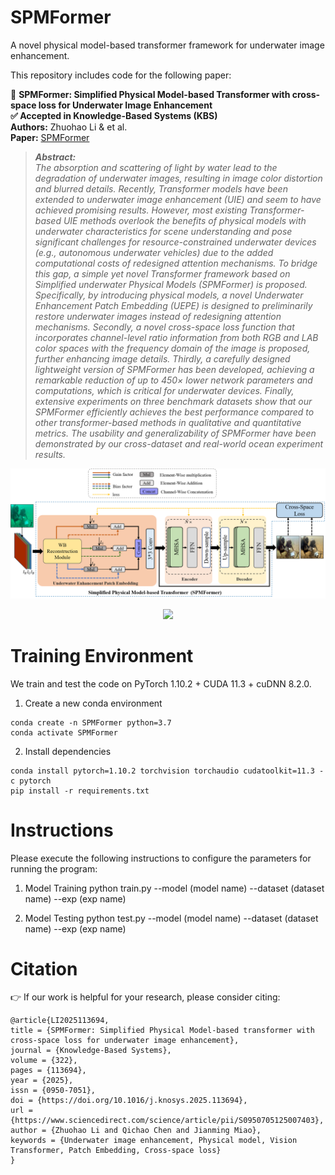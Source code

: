 # SPMFormer
A novel physical model-based transformer framework for underwater image enhancement.

This repository includes code for the following paper: 

🚀 **SPMFormer: Simplified Physical Model-based Transformer with cross-space loss for Underwater Image Enhancement**  
**✅ Accepted in Knowledge-Based Systems (KBS)**  
**Authors:** Zhuohao Li & et al.   
**Paper:** [SPMFormer](https://doi.org/10.1016/j.knosys.2025.113694)
>***Abstract:***  
*The absorption and scattering of light by water lead to the degradation of underwater images, resulting in image color distortion and blurred details. Recently, Transformer models have been extended to underwater image enhancement (UIE) and seem to have achieved promising results. However, most existing Transformer-based UIE methods overlook the benefits of physical models with underwater characteristics for scene understanding and pose significant challenges for resource-constrained underwater devices (e.g., autonomous underwater vehicles) due to the added computational costs of redesigned attention mechanisms. To bridge this gap, a simple yet novel Transformer framework based on Simplified underwater Physical Models (SPMFormer) is proposed. Specifically, by introducing physical models, a novel Underwater Enhancement Patch Embedding (UEPE) is designed to preliminarily restore underwater images instead of redesigning attention mechanisms. Secondly, a novel cross-space loss function that incorporates channel-level ratio information from both RGB and LAB color spaces with the frequency domain of the image is proposed, further enhancing image details. Thirdly, a carefully designed lightweight version of SPMFormer has been developed, achieving a remarkable reduction of up to 450× lower network parameters and computations, which is critical for underwater devices. Finally, extensive experiments on three benchmark datasets show that our SPMFormer efficiently achieves the best performance compared to other transformer-based methods in qualitative and quantitative metrics. The usability and generalizability of SPMFormer have been demonstrated by our cross-dataset and real-world ocean experiment results.* 
<p align="middle">
  <img src="./arch.png">
</p>
<p align="middle">
  <img src="./90.png">
</p>

# Training Environment
We train and test the code on PyTorch 1.10.2 + CUDA 11.3 + cuDNN 8.2.0.

1. Create a new conda environment
```
conda create -n SPMFormer python=3.7
conda activate SPMFormer
```

2. Install dependencies
```
conda install pytorch=1.10.2 torchvision torchaudio cudatoolkit=11.3 -c pytorch
pip install -r requirements.txt
```

# Instructions
Please execute the following instructions to configure the parameters for running the program:

1. Model Training
python train.py --model (model name) --dataset (dataset name) --exp (exp name)

2. Model Testing
python test.py --model (model name) --dataset (dataset name) --exp (exp name)

# Citation
👉 If our work is helpful for your research, please consider citing:
```
@article{LI2025113694,
title = {SPMFormer: Simplified Physical Model-based transformer with cross-space loss for underwater image enhancement},
journal = {Knowledge-Based Systems},
volume = {322},
pages = {113694},
year = {2025},
issn = {0950-7051},
doi = {https://doi.org/10.1016/j.knosys.2025.113694},
url = {https://www.sciencedirect.com/science/article/pii/S0950705125007403},
author = {Zhuohao Li and Qichao Chen and Jianming Miao},
keywords = {Underwater image enhancement, Physical model, Vision Transformer, Patch Embedding, Cross-space loss}
}
```

